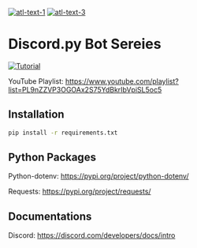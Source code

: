 [![atl-text-1](https://img.shields.io/badge/Version-3.9.1-red?logo=Python&style=flat)](https://www.python.org/) [![atl-text-3](https://img.shields.io/badge/License-MIT-red?logo=License&style=flat)](https://github.com/DevStrikerTech)


# Discord.py Bot Sereies

[![Tutorial]()]()

YouTube Playlist: https://www.youtube.com/playlist?list=PL9nZZVP3OGOAx2S75YdBkrIbVpiSL5oc5

## Installation
```bash
pip install -r requirements.txt
```

## Python Packages

Python-dotenv: https://pypi.org/project/python-dotenv/

Requests: https://pypi.org/project/requests/

## Documentations

Discord: https://discord.com/developers/docs/intro

